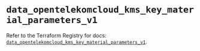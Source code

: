 # `data_opentelekomcloud_kms_key_material_parameters_v1`

Refer to the Terraform Registry for docs: [`data_opentelekomcloud_kms_key_material_parameters_v1`](https://registry.terraform.io/providers/opentelekomcloud/opentelekomcloud/1.36.35/docs/data-sources/kms_key_material_parameters_v1).
